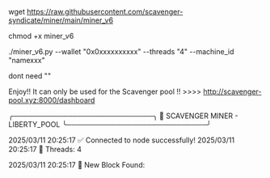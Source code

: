 wget https://raw.githubusercontent.com/scavenger-syndicate/miner/main/miner_v6

chmod +x miner_v6

./miner_v6.py --wallet "0x0xxxxxxxxxx" --threads "4" --machine_id "namexxx"

dont need ""

Enjoy!!  It can only be used for the Scavenger pool !! >>>> http://scavenger-pool.xyz:8000/dashboard 



╭────────────────────────────╮
💎 SCAVENGER MINER - LIBERTY_POOL
╰────────────────────────────╯

2025/03/11 20:25:17 ✅ Connected to node successfully!
2025/03/11 20:25:17 🔧 Threads: 4

2025/03/11 20:25:17 🚀 New Block Found:
